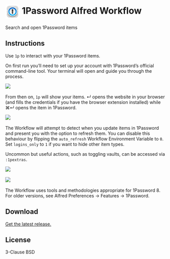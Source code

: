 # <img src='Workflow/icon.png' width='45' align='center' alt='icon'> 1Password Alfred Workflow

Search and open 1Password items

## Instructions

Use `1p` to interact with your 1Password items.

On first run you’ll need to set up your account with 1Password’s official command-line tool. Your terminal will open and guide you through the process.

![](https://user-images.githubusercontent.com/1699443/164910915-1d7e8f0e-4509-4c65-ad51-01d0268d319a.png)

From then on, `1p` will show your items. ↵ opens the website in your browser (and fills the credentials if you have the browser extension installed) while ⌘↵ opens the item in 1Password.

![](https://user-images.githubusercontent.com/1699443/164912992-b06c1eca-3636-46e7-84d7-7efedc5c23a9.png)

The Workflow will attempt to detect when you update items in 1Password and present you with the option to refresh them. You can disable this behaviour by flipping the `auto_refresh` Workflow Environment Variable to `0`. Set `logins_only` to `1` if you want to hide other item types.

Uncommon but useful actions, such as toggling vaults, can be accessed via `:1pextras`.

![](https://user-images.githubusercontent.com/1699443/164913293-a1ff8693-eeb0-4c26-9915-37c294e481e3.png)

![](https://user-images.githubusercontent.com/1699443/164913297-063df227-107e-4026-a330-08269d7424c6.png)

The Workflow uses tools and methodologies appropriate for 1Password 8. For older versions, see Alfred Preferences → Features → 1Password.

## Download

[Get the latest release.](https://github.com/alfredapp/1password-workflow/releases/latest/download/1Password.alfredworkflow)

## License

3-Clause BSD
